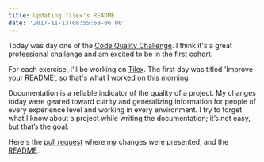 ```yaml
---
title: Updating Tilex's README
date: '2017-11-13T08:55:58-06:00'
---
```


Today was day one of the [Code Quality Challenge](https://www.codequalitychallenge.com/). I think it's a great professional challenge and am excited to be in the first cohort.

For each exercise, I'll be working on [Tilex](https://github.com/hashrocket/tilex). The first day was titled 'Improve your README', so that's what I worked on this morning.

Documentation is a reliable indicator of the quality of a project. My changes today were geared toward clarity and generalizing information for people of every experience level and working in every environment. I try to forget what I know about a project while writing the documentation; it’s not easy, but that’s the goal.

Here's the [pull request](https://github.com/hashrocket/tilex/pull/209) where my changes were presented, and the [README](https://github.com/hashrocket/tilex/blob/master/README.md).
